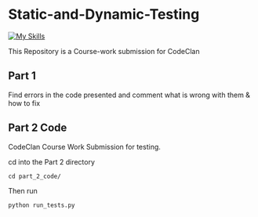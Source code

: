 # Static-and-Dynamic-Testing

[![My Skills](https://skillicons.dev/icons?i=py)](https://skillicons.dev)


This Repository is a Course-work submission for CodeClan

## Part 1
Find errors in the code presented and comment what is wrong with them & how to fix

## Part 2 Code
CodeClan Course Work Submission for testing.

cd into the Part 2 directory

```
cd part_2_code/
```

Then run 

```
python run_tests.py
```